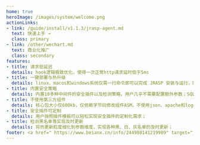 ```yaml
---
home: true
heroImage: /images/system/welcome.png
actionLinks:
- link: /guide/install/v1.1.3/jrasp-agent.md
  text: 快速上手 →
  class: primary
- link: /other/wechart.md
  text: 商业化推广
  class: secondary
features:
- title: 请求低延迟
  details: hook逻辑极致优化，使得一次正常http请求延时低于5ms
- title: 一键部署与热升级
  details: linux、macos和windows系统仅需一行命令即可以完成 JRASP 安装与运行，同时不需要重启就可以完成检测模块的热升级与热卸载
- title: 内置安全策略
  details: 内置10多种中间件的安全插件以及检测策略，用户几乎不需要配置额外参数；SQL注入采用无规则检测算法
- title: 不使用第三方组件
  details: 核心包大小仅600kb，仅依赖字节码修改组件ASM，不使用json、apache和log4j等三方框架引擎
- title: 安全插件可定制
  details: 用户按照插件模板可以轻松实现安全插件的定制化需求；
- title: 检测黑名单等实现及时更新
  details: 将热更新粒度细化到参数维度，实现各种黑、白、灰名单的及时更新；  
footer: <a href=" https://www.beianx.cn/info/244980141219909" target="_blank">沪ICP备18021433号</a> | Copyright © 2019～2024 jrasp 安全，All rights reserved. 
---
```

                                                                                                                                                                                                   
